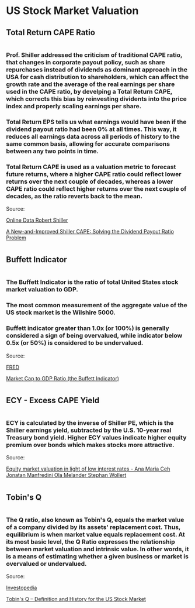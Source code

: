 # US Stock Market Valuation
## Total Return CAPE Ratio
#
### Prof. Shiller addressed the criticism of traditional CAPE ratio, that changes in corporate payout policy, such as share repurchases instead of dividends as dominant approach in the USA for cash distribution to shareholders, which can affect the growth rate and the average of the real earnings per share used in the CAPE ratio, by develping a Total Return CAPE, which corrects this bias by reinvesting dividents into the price index and properly scaling earnings per share.

### Total Return EPS tells us what earnings would have been if the dividend payout ratio had been 0% at all times. This way, it reduces all earnings data across all periods of history to the same common basis, allowing for accurate comparisons between any two points in time.

 ### Total Return CAPE is used as a valuation metric to forecast future returns, where a higher CAPE ratio could reflect lower returns over the next couple of decades, whereas a lower CAPE ratio could reflect higher returns over the next couple of decades, as the ratio reverts back to the mean.

Source:

[Online Data Robert Shiller](http://www.econ.yale.edu/~shiller/data.htm)
 
[A New-and-Improved Shiller CAPE: Solving the Dividend Payout Ratio Problem](http://www.philosophicaleconomics.com/2015/03/payout/)
#
## Buffett Indicator
#
### The Buffett Indicator is the ratio of total United States stock market valuation to GDP.
### The most common measurement of the aggregate value of the US stock market is the Wilshire 5000.
### Buffett indicator greater than 1.0x (or 100%) is generally considered a sign of being overvalued, while indicator below 0.5x (or 50%) is considered to be undervalued. 

Source:

[FRED](https://fred.stlouisfed.org/graph/?g=qLC)

[Market Cap to GDP Ratio (the Buffett Indicator)](https://corporatefinanceinstitute.com/resources/knowledge/valuation/market-cap-to-gdp-buffett-indicator/)
#
## ECY - Excess CAPE Yield 
#
### ECY is calculated by the inverse of Shiller PE, which is the Shiller earnings yield, subtracted by the U.S. 10-year real Treasury bond yield. Higher ECY values indicate higher equity premium over bonds which makes stocks more attractive.
Source: 

[Equity market valuation in light of low interest rates - Ana Maria Ceh Jonatan Manfredini Ola Melander Stephan Wollert](https://www.riksbank.se/globalassets/media/rapporter/staff-memo/engelska/2021/equity-market-valuation-in-light-of-low-interest-rates.pdf)
#
## Tobin's Q 
#
### The Q ratio, also known as Tobin's Q, equals the market value of a company divided by its assets' replacement cost. Thus, equilibrium is when market value equals replacement cost. At its most basic level, the Q Ratio expresses the relationship between market valuation and intrinsic value. In other words, it is a means of estimating whether a given business or market is overvalued or undervalued.
Source: 

[Investopedia](https://www.investopedia.com/terms/q/qratio.asp)

[Tobin's Q – Definition and History for the US Stock Market](https://dqydj.com/tobins-q/)
